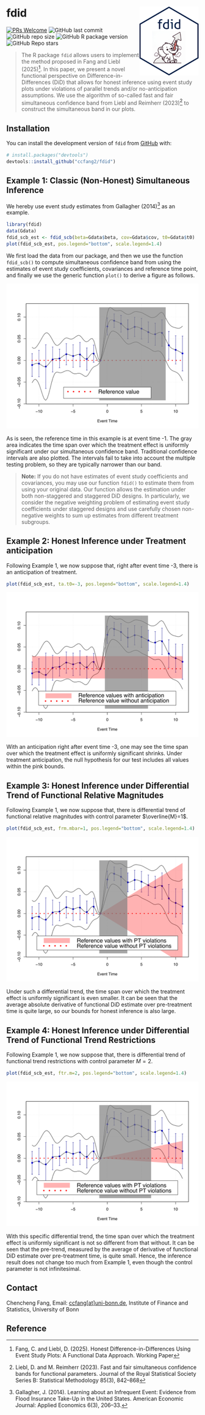 # fdid <img src="man/figures/fdid_badge.png" align="right" alt="" width="155" />

[![PRs Welcome](https://img.shields.io/badge/PRs-welcome-brightgreen.svg?style=flat-square)](https://makeapullrequest.com)
![GitHub last commit](https://img.shields.io/github/last-commit/ccfang2/fdid?logo=GitHub)
![GitHub repo size](https://img.shields.io/github/repo-size/ccfang2/fdid?logo=GitHub)
![GitHub R package version](https://img.shields.io/github/r-package/v/ccfang2/fdid?logo=R)
![GitHub Repo stars](https://img.shields.io/github/stars/ccfang2/fdid?style=social)


> The R package `fdid` allows users to implement the method proposed in Fang and Liebl (2025)[^1]. In this paper, we present a novel functional perspective on Difference-in-Differences (DiD) that allows for honest inference using event study plots under violations of parallel trends and/or no-anticipation assumptions. We use the algorithm of so-called fast and fair simultaneous confidence band from Liebl and Reimherr (2023)[^2] to construct the simultaneous band in our plots.

## Installation

You can install the development version of `fdid` from [GitHub](https://github.com/) with:
      
``` r
# install.packages("devtools")
devtools::install_github("ccfang2/fdid")
```

## Example 1: Classic (Non-Honest) Simultaneous Inference

We hereby use event study estimates from Gallagher (2014)[^3] as an example. 

``` r
library(fdid)
data(Gdata)
fdid_scb_est <- fdid_scb(beta=Gdata$beta, cov=Gdata$cov, t0=Gdata$t0)
plot(fdid_scb_est, pos.legend="bottom", scale.legend=1.4)
```

We first load the data from our package, and then we use the function `fdid_scb()` to compute simultaneous confidence band from using the estimates of event study coefficients, covariances and reference time point, and finally we use the generic function `plot()` to derive a figure as follows.

![Example 1](man/figures/plot_scb.png)

As is seen, the reference time in this example is at event time -1. The gray area indicates the time span over which the treatment effect is uniformly significant under our simultaneous confidence band. Traditional confidence intervals are also plotted. The intervals fail to take into account the multiple testing problem, so they are typically narrower than our band. 

> **Note:** If you do not have estimates of event study coefficients and covariances, you may use our function `fdid()` to estimate them from using your original data. Our function allows the estimation under both non-staggered and staggered DiD designs. In particularly, we consider the negative weighting problem of estimating event study coefficients under staggered designs and use carefully chosen non-negative weights to sum up estimates from different treatment subgroups.

## Example 2: Honest Inference under Treatment anticipation

Following Example 1, we now suppose that, right after event time -3, there is an anticipation of treatment.

``` r
plot(fdid_scb_est, ta.t0=-3, pos.legend="bottom", scale.legend=1.4)
```

![Example 2](man/figures/plot_scb_ta.png)

With an anticipation right after event time -3, one may see the time span over which the treatment effect is uniformly significant shrinks. Under treatment anticipation, the null hypothesis for our test includes all values within the pink bounds.

## Example 3: Honest Inference under Differential Trend of Functional Relative Magnitudes

Following Example 1, we now suppose that, there is differential trend of functional relative magnitudes with control parameter $\overline{M}=1$.

``` r
plot(fdid_scb_est, frm.mbar=1, pos.legend="bottom", scale.legend=1.4)
```

![Example 3](man/figures/plot_scb_frm.png)

Under such a differential trend, the time span over which the treatment effect is uniformly significant is even smaller. It can be seen that the average absolute derivative of functional DiD estimate over pre-treatment time is quite large, so our bounds for honest inference is also large.

## Example 4: Honest Inference under Differential Trend of Functional Trend Restrictions

Following Example 1, we now suppose that, there is differential trend of functional trend restrictions with control parameter $M=2$.

``` r
plot(fdid_scb_est, ftr.m=2, pos.legend="bottom", scale.legend=1.4)
```

![Example 4](man/figures/plot_scb_ftr.png)

With this specific differential trend, the time span over which the treatment effect is uniformly significant is not so different from that without. It can be seen that the pre-trend, measured by the average of derivative of functional DiD estimate over pre-treatment time, is quite small. Hence, the inference result does not change too much from Example 1, even though the control parameter is not infinitesimal.

## Contact
Chencheng Fang, Email: [ccfang[at]uni-bonn.de](mailto:ccfang@uni-bonn.de),
Institute of Finance and Statistics, University of Bonn

## Reference
[^1]: Fang, C. and Liebl, D. (2025). Honest Difference-in-Differences Using Event Study Plots: A Functional Data Approach. Working Paper
[^2]: Liebl, D. and M. Reimherr (2023). Fast and fair simultaneous confidence bands for functional parameters. Journal of the Royal Statistical Society Series B: Statistical Methodology 85(3), 842–868
[^3]: Gallagher, J. (2014). Learning about an Infrequent Event: Evidence from Flood Insurance Take-Up in the United States. American Economic Journal: Applied Economics 6(3), 206–33.
